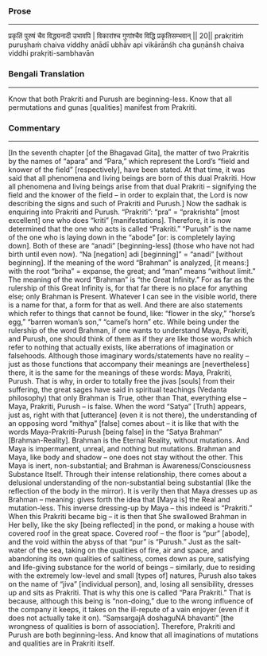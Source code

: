 ### Prose 
 --- 
प्रकृतिं पुरुषं चैव विद्ध्यनादी उभावपि |
विकारांश्च गुणांश्चैव विद्धि प्रकृतिसम्भवान् || 20||
prakṛitiṁ puruṣhaṁ chaiva viddhy anādī ubhāv api
vikārānśh cha guṇānśh chaiva viddhi prakṛiti-sambhavān

### Bengali Translation 
 --- 
Know that both Prakriti and Purush are beginning-less. Know that all permutations and gunas [qualities] manifest from Prakriti.

### Commentary 
 --- 
[In the seventh chapter [of the Bhagavad Gita], the matter of two Prakritis by the names of “apara” and “Para,” which represent the Lord’s “field and knower of the field” [respectively], have been stated. At that time, it was said that all phenomena and living beings are born of this dual Prakriti. How all phenomena and living beings arise from that dual Prakriti –  signifying the field and the knower of the field – in order to explain that, the Lord is now describing the signs and such of Prakriti and Purush.]
Now the sadhak is enquiring into Prakriti and Purush. “Prakriti”: “pra” = “prakrishta” [most excellent] one who does “kriti” [manifestations]. Therefore, it is now determined that the one who acts is called “Prakriti.” “Purush” is the name of the one who is laying down in the “abode” [or: is completely laying down]. Both of these are “anadi” [beginning-less] (those who have not had birth until even now). “Na [negation] adi [beginning]” = “anadi” [without beginning]. If the meaning of the word “Brahman” is analyzed, [it means:] with the root “briha” = expanse, the great; and “man” means “without limit.” The meaning of the word “Brahman” is “the Great Infinity.” For as far as the rulership of this Great Infinity is, for that far there is no place for anything else; only Brahman is Present. Whatever I can see in the visible world, there is a name for that, a form for that as well. And there are also statements which refer to things that cannot be found, like: “flower in the sky,” “horse’s egg,”  “barren woman’s son,” “camel’s horn” etc. While being under the rulership of the word Brahman, if one wants to understand Maya, Prakriti, and Purush, one should think of them as if they are like those words which refer to nothing that actually exists, like aberrations of imagination or falsehoods. Although those imaginary words/statements have no reality – just as those functions that accompany their meanings are [nevertheless] there, it is the same for the meanings of these words: Maya, Prakriti, Purush. That is why, in order to totally free the jivas [souls] from their suffering, the great sages have said in spiritual teachings (Vedanta philosophy) that only Brahman is True, other than That, everything else – Maya, Prakriti, Purush – is false. When the word “Satya” [Truth] appears, just as, right with that [utterance] (even it is not there), the understanding of an opposing word “mithya” [false] comes about – it is like that with the words Maya-Prakriti-Purush [being false] in the “Satya Brahman” [Brahman-Reality]. Brahman is the Eternal Reality, without mutations. And Maya is impermanent, unreal, and nothing but mutations. Brahman and Maya, like body and shadow – one does not stay without the other. This Maya is inert, non-substantial; and Brahman is Awareness/Consciousness Substance Itself. Through their intense relationship, there comes about a delusional understanding of the non-substantial being substantial (like the reflection of the body in the mirror). It is verily then that Maya dresses up as Brahman – meaning: gives forth the idea that [Maya is] the Real and mutation-less. This inverse dressing-up by Maya – this indeed is “Prakriti.” When this Prakriti became big – it is then that She swallowed Brahman in Her belly, like the sky [being reflected] in the pond, or making a house with covered roof in the great space. Covered roof – the floor is “pur” [abode], and the void within the abyss of that “pur” is “Purush.” Just as the salt-water of the sea, taking on the qualities of fire, air and space, and abandoning its own qualities of saltiness, comes down as pure, satisfying and life-giving substance for the world of beings – similarly, due to residing with the extremely low-level and small [types of] natures, Purush also takes on the name of “jiva” [individual person], and, losing all sensibility, dresses up and sits as Prakriti. That is why this one is called “Para Prakriti.” That is because, although this being is “non-doing,” due to the wrong influence of the company it keeps, it takes on the ill-repute of a vain enjoyer (even if it does not actually take it on). “SaṃsargajA doshaguNA bhavanti” [the wrongness of qualities is born of association]. Therefore, Prakriti and Purush are both beginning-less. And know that all imaginations of mutations and qualities are in Prakriti itself. 